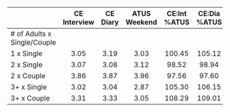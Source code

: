 
|                      | CE<br>Interview |  CE<br>Diary | ATUS<br>Weekend | CE:Int<br>%ATUS | CE:Dia<br>%ATUS |
| -------------------- | :----------: | :----------: | :----------: | :----------: | :----------: |
| # of Adults x Single/Couple |              |              |              |              |              |
| 1 x Single           |         3.05 |         3.19 |         3.03 |       100.45 |       105.12 |
| 2 x Single           |         3.07 |         3.08 |         3.12 |        98.52 |        98.94 |
| 2 x Couple           |         3.86 |         3.87 |         3.96 |        97.56 |        97.60 |
| 3+ x Single          |         3.02 |         3.04 |         2.87 |       105.30 |       106.15 |
| 3+ x Couple          |         3.31 |         3.33 |         3.05 |       108.29 |       109.01 |

